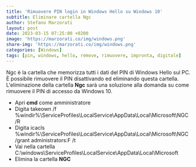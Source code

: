 ```yaml
---
title: 'Rimuovere PIN login in Windows Hello su Windows 10'
subtitle: Eliminare cartella Ngc
author: Stefano Marzorati
layout: post
date: 2023-03-15 07:25:00 +0200
image: 'https://marzorati.co/img/windows.png'
share-img: 'https://marzorati.co/img/windows.png'
categories: [Windows]
tags: [pin, windows, hello, remove, rimuovere, impronta, digitale]
---
```

Ngc è la cartella che memorizza tutti i dati del PIN di Windows Hello sul PC.   
È possibile rimuovere il PIN disattivando ed eliminando questa cartella.   
L'eliminazione della cartella **Ngc** sarà una soluzione alla domanda su come rimuovere il PIN di accesso da Windows 10.   

- Apri **cmd** come amministratore
- Digita
	takeown /f %windir%\ServiceProfiles\LocalService\AppData\Local\Microsoft\NGC /R
- Digita
	icacls %windir%\ServiceProfiles\LocalService\AppData\Local\Microsoft\NGC /grant administrators:F /t
- Vai nella cartella
	C:\windows\ServiceProfiles\LocalService\AppData\Local\Microsoft
- Elimina la cartella **NGC**